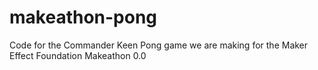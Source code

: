 # makeathon-pong
Code for the Commander Keen Pong game we are making for the Maker Effect Foundation Makeathon 0.0
